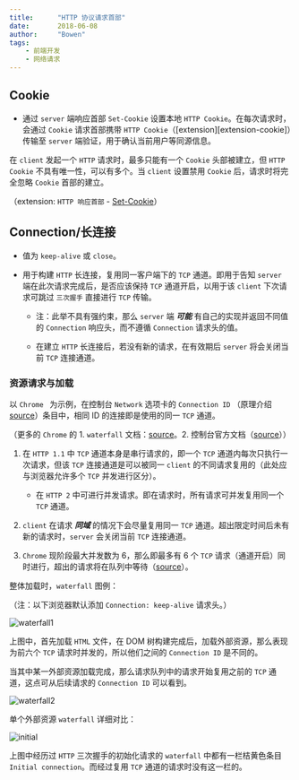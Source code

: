 ```yaml
---
title:      "HTTP 协议请求首部"
date:       2018-06-08
author:     "Bowen"
tags:
    - 前端开发
    - 网络请求
---
```


## Cookie

- 通过 `server` 端响应首部 `Set-Cookie` 设置本地 `HTTP Cookie`。在每次请求时，会通过 `Cookie` 请求首部携带 `HTTP Cookie`（[extension][extension-cookie]）传输至 `server` 端验证，用于确认当前用户等同源信息。

在 `client` 发起一个 `HTTP` 请求时，最多只能有一个 `Cookie` 头部被建立，但 `HTTP Cookie` 不具有唯一性，可以有多个。当 `client` 设置禁用 `Cookie` 后，请求时将完全忽略 `Cookie` 首部的建立。

（extension: `HTTP 响应首部` - [Set-Cookie][set-cookie]）

[set-cookie]:https://lbwa.github.io/2018/06/07/180607-http-response/#Set-Cookie

## Connection/长连接

- 值为 `keep-alive` 或 `close`。

- 用于构建 `HTTP` 长连接，复用同一客户端下的 `TCP` 通道。即用于告知 `server` 端在此次请求完成后，是否应该保持 `TCP` 通道开启，以用于该 `client` 下次请求可跳过 `三次握手` 直接进行 `TCP` 传输。

    - 注：此举不具有强约束，那么 `server` 端 ***可能*** 有自己的实现并返回不同值的 `Connection` 响应头，而不遵循 `Connection` 请求头的值。

    - 在建立 `HTTP` 长连接后，若没有新的请求，在有效期后 `server` 将会关闭当前 `TCP` 连接通道。

### 资源请求与加载

以 `Chrome ` 为示例，在控制台 `Network` 选项卡的 `Connection ID` （原理介绍[source][chrome-connection-id]）条目中，相同 ID 的连接即是使用的同一 `TCP` 通道。

（更多的 `Chrome` 的 1. `waterfall` 文档：[source][chrome-water-fall]。2. 控制台官方文档（[source][chrome-console-drawer]））

  1. 在 `HTTP 1.1` 中 `TCP` 通道本身是串行请求的，即一个 `TCP` 通道内每次只执行一次请求，但该 `TCP` 连接通道是可以被同一 `client` 的不同请求复用的（此处应与浏览器允许多个 `TCP` 并发进行区分）。

      - 在 `HTTP 2` 中可进行并发请求。即在请求时，所有请求可并发复用同一个 `TCP` 通道。

  2. `client` 在请求 ***同域*** 的情况下会尽量复用同一 `TCP` 通道。超出限定时间后未有新的请求时，`server` 会关闭当前 `TCP` 连接通道。

  3. `Chrome` 现阶段最大并发数为 6，那么即最多有 6 个 `TCP` 请求（通道开启）同时进行，超出的请求将在队列中等待（[source][chrome-water-fall]）。

[chrome-connection-id]:https://stackoverflow.com/questions/34184994/chrome-developer-tools-connection-id

[chrome-water-fall]:https://developers.google.com/web/tools/chrome-devtools/network-performance/understanding-resource-timing

[chrome-console-drawer]:https://developers.google.com/web/tools/chrome-devtools/

整体加载时，`waterfall` 图例：

（注：以下浏览器默认添加 `Connection: keep-alive` 请求头。）

![waterfall1][waterfall1]

上图中，首先加载 `HTML` 文件，在 DOM 树构建完成后，加载外部资源，那么表现为前六个 `TCP` 请求时并发的，所以他们之间的 `Connection ID` 是不同的。

当其中某一外部资源加载完成，那么请求队列中的请求开始复用之前的 `TCP` 通道，这点可从后续请求的 `Connection ID` 可以看到。

![waterfall2][waterfall2]

单个外部资源 `waterfall` 详细对比：

![initial][initial]

上图中经历过 `HTTP` 三次握手的初始化请求的 `waterfall` 中都有一栏桔黄色条目 `Initial connection`。而经过复用 `TCP` 通道的请求时没有这一栏的。

[waterfall1]:https://raw.githubusercontent.com/lbwa/lbwa.github.io/dev/source/images/post/http-protocol/waterfall-integrity1.png

[waterfall2]:https://raw.githubusercontent.com/lbwa/lbwa.github.io/dev/source/images/post/http-protocol/waterfall-integrity2.png

[initial]:https://raw.githubusercontent.com/lbwa/lbwa.github.io/dev/source/images/post/http-protocol/waterfall-initial.png

